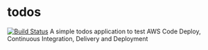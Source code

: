 # todos
[![Build Status](https://travis-ci.org/w0ns88/todos.svg?branch=master)](https://travis-ci.org/w0ns88/todos)
A simple todos application to test AWS Code Deploy, Continuous Integration, Delivery and Deployment
